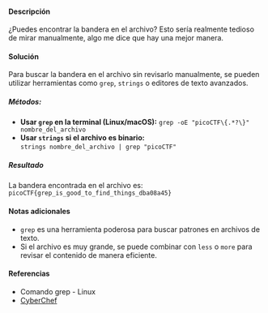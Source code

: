 #### Descripción

¿Puedes encontrar la bandera en el archivo? Esto sería realmente tedioso de mirar manualmente, algo me dice que hay una mejor manera.

#### Solución

Para buscar la bandera en el archivo sin revisarlo manualmente, se pueden utilizar herramientas como `grep`, `strings` o editores de texto avanzados.

##### Métodos:
- **Usar `grep` en la terminal (Linux/macOS):**
    `grep -oE "picoCTF\{.*?\}" nombre_del_archivo`
- **Usar `strings` si el archivo es binario:**    
    `strings nombre_del_archivo | grep "picoCTF"`
##### Resultado

La bandera encontrada en el archivo es:
`picoCTF{grep_is_good_to_find_things_dba08a45}`

#### Notas adicionales

- `grep` es una herramienta poderosa para buscar patrones en archivos de texto.
- Si el archivo es muy grande, se puede combinar con `less` o `more` para revisar el contenido de manera eficiente.

#### Referencias

- Comando grep - Linux
- [CyberChef](https://gchq.github.io/CyberChef/)